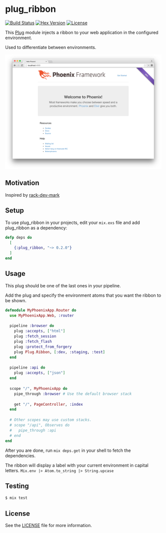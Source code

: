# plug_ribbon

[![Build Status](https://travis-ci.org/stnly/plug_ribbon.svg?branch=master)](https://travis-ci.org/stnly/plug_ribbon)
[![Hex Version](https://img.shields.io/hexpm/v/plug_ribbon.svg)](https://hex.pm/packages/plug_ribbon)
[![License](https://img.shields.io/badge/license-MIT-blue.svg)](LICENSE)

This [Plug](https://github.com/elixir-lang/plug) module injects a ribbon to your web application in the configured environment.

Used to differentiate between environments.

![](priv/static/screenshot.png)

## Motivation

Inspired by [rack-dev-mark](https://github.com/dtaniwaki/rack-dev-mark)

## Setup

To use plug_ribbon in your projects, edit your `mix.exs` file and add plug_ribbon as a dependency:

```elixir
defp deps do
  [
    {:plug_ribbon, "~> 0.2.0"}
  ]
end
```

## Usage

This plug should be one of the last ones in your pipeline.

Add the plug and specify the environment atoms that you want the ribbon to be shown.

```elixir
defmodule MyPhoenixApp.Router do
  use MyPhoenixApp.Web, :router

  pipeline :browser do
    plug :accepts, ["html"]
    plug :fetch_session
    plug :fetch_flash
    plug :protect_from_forgery
    plug Plug.Ribbon, [:dev, :staging, :test]
  end

  pipeline :api do
    plug :accepts, ["json"]
  end

  scope "/", MyPhoenixApp do
    pipe_through :browser # Use the default browser stack

    get "/", PageController, :index
  end

  # Other scopes may use custom stacks.
  # scope "/api", Observes do
  #   pipe_through :api
  # end
end
```

After you are done, run `mix deps.get` in your shell to fetch the dependencies.

The ribbon will display a label with your current environment in capital letters.
`Mix.env |> Atom.to_string |> String.upcase`

## Testing

```bash
$ mix test
```

## License

See the [LICENSE](LICENSE) file for more information.

